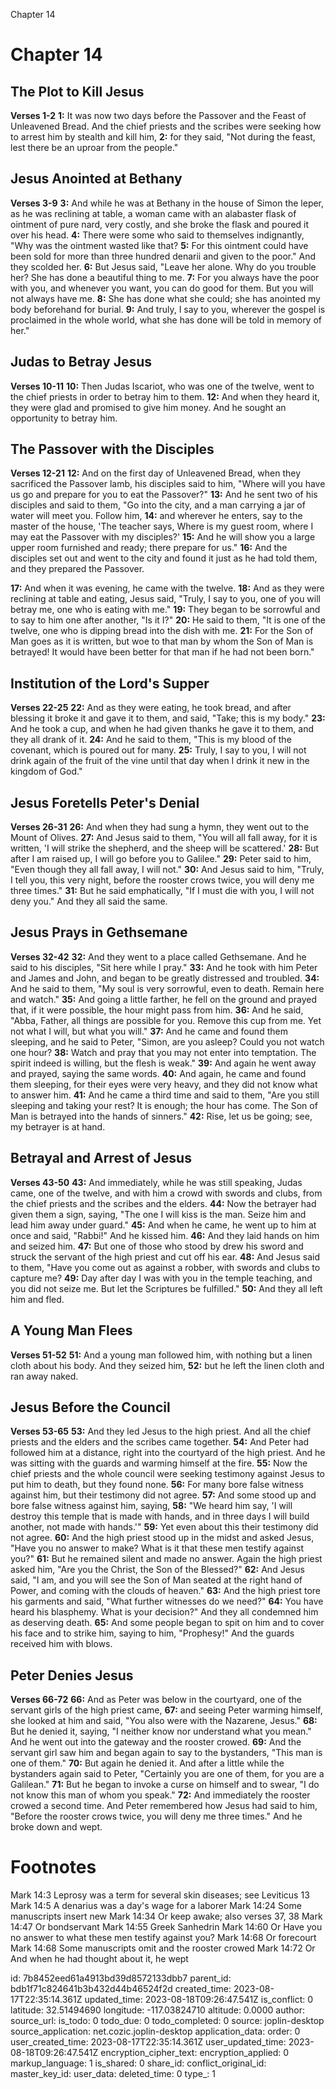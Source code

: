 Chapter 14

# Chapter 14
## The Plot to Kill Jesus
**Verses 1-2**
**1:** It was now two days before the Passover and the Feast of Unleavened Bread. And the chief priests and the scribes were seeking how to arrest him by stealth and kill him,
**2:** for they said, "Not during the feast, lest there be an uproar from the people."

## Jesus Anointed at Bethany
**Verses 3-9**
**3:** And while he was at Bethany in the house of Simon the leper, as he was reclining at table, a woman came with an alabaster flask of ointment of pure nard, very costly, and she broke the flask and poured it over his head.
**4:** There were some who said to themselves indignantly, "Why was the ointment wasted like that?
**5:** For this ointment could have been sold for more than three hundred denarii and given to the poor." And they scolded her.
**6:** But Jesus said, "Leave her alone. Why do you trouble her? She has done a beautiful thing to me.
**7:** For you always have the poor with you, and whenever you want, you can do good for them. But you will not always have me.
**8:** She has done what she could; she has anointed my body beforehand for burial.
**9:** And truly, I say to you, wherever the gospel is proclaimed in the whole world, what she has done will be told in memory of her."

## Judas to Betray Jesus
**Verses 10-11**
**10:** Then Judas Iscariot, who was one of the twelve, went to the chief priests in order to betray him to them.
**12:** And when they heard it, they were glad and promised to give him money. And he sought an opportunity to betray him.

## The Passover with the Disciples
**Verses 12-21**
**12:** And on the first day of Unleavened Bread, when they sacrificed the Passover lamb, his disciples said to him, "Where will you have us go and prepare for you to eat the Passover?"
**13:** And he sent two of his disciples and said to them, "Go into the city, and a man carrying a jar of water will meet you. Follow him,
**14:** and wherever he enters, say to the master of the house, 'The teacher says, Where is my guest room, where I may eat the Passover with my disciples?'
**15:** And he will show you a large upper room furnished and ready; there prepare for us."
**16:** And the disciples set out and went to the city and found it just as he had told them, and they prepared the Passover.

**17:** And when it was evening, he came with the twelve.
**18:** And as they were reclining at table and eating, Jesus said, "Truly, I say to you, one of you will betray me, one who is eating with me."
**19:** They began to be sorrowful and to say to him one after another, "Is it I?"
**20:** He said to them, "It is one of the twelve, one who is dipping bread into the dish with me.
**21:** For the Son of Man goes as it is written, but woe to that man by whom the Son of Man is betrayed! It would have been better for that man if he had not been born."

## Institution of the Lord's Supper
**Verses 22-25**
**22:** And as they were eating, he took bread, and after blessing it broke it and gave it to them, and said, "Take; this is my body."
**23:** And he took a cup, and when he had given thanks he gave it to them, and they all drank of it.
**24:** And he said to them, "This is my blood of the covenant, which is poured out for many.
**25:** Truly, I say to you, I will not drink again of the fruit of the vine until that day when I drink it new in the kingdom of God."

## Jesus Foretells Peter's Denial
**Verses 26-31**
**26:** And when they had sung a hymn, they went out to the Mount of Olives.
**27:** And Jesus said to them, "You will all fall away, for it is written, 'I will strike the shepherd, and the sheep will be scattered.'
**28:** But after I am raised up, I will go before you to Galilee."
**29:** Peter said to him, "Even though they all fall away, I will not."
**30:** And Jesus said to him, "Truly, I tell you, this very night, before the rooster crows twice, you will deny me three times."
**31:** But he said emphatically, "If I must die with you, I will not deny you." And they all said the same.

## Jesus Prays in Gethsemane
**Verses 32-42**
**32:** And they went to a place called Gethsemane. And he said to his disciples, "Sit here while I pray."
**33:** And he took with him Peter and James and John, and began to be greatly distressed and troubled.
**34:** And he said to them, "My soul is very sorrowful, even to death. Remain here and watch."
**35:** And going a little farther, he fell on the ground and prayed that, if it were possible, the hour might pass from him.
**36:** And he said, "Abba, Father, all things are possible for you. Remove this cup from me. Yet not what I will, but what you will."
**37:** And he came and found them sleeping, and he said to Peter, "Simon, are you asleep? Could you not watch one hour?
**38:** Watch and pray that you may not enter into temptation. The spirit indeed is willing, but the flesh is weak."
**39:** And again he went away and prayed, saying the same words.
**40:** And again, he came and found them sleeping, for their eyes were very heavy, and they did not know what to answer him.
**41:** And he came a third time and said to them, "Are you still sleeping and taking your rest? It is enough; the hour has come. The Son of Man is betrayed into the hands of sinners."
**42:** Rise, let us be going; see, my betrayer is at hand.

## Betrayal and Arrest of Jesus
**Verses 43-50**
**43:** And immediately, while he was still speaking, Judas came, one of the twelve, and with him a crowd with swords and clubs, from the chief priests and the scribes and the elders.
**44:** Now the betrayer had given them a sign, saying, "The one I will kiss is the man. Seize him and lead him away under guard."
**45:** And when he came, he went up to him at once and said, "Rabbi!" And he kissed him.
**46:** And they laid hands on him and seized him.
**47:** But one of those who stood by drew his sword and struck the servant	of the high priest and cut off his ear.
**48:** And Jesus said to them, "Have you come out as against a robber, with swords and clubs to capture me?
**49:** Day after day I was with you in the temple teaching, and you did not seize me. But let the Scriptures be fulfilled."
**50:** And they all left him and fled.

## A Young Man Flees
**Verses 51-52**
**51:** And a young man followed him, with nothing but a linen cloth about his body. And they seized him,
**52:** but he left the linen cloth and ran away naked.

## Jesus Before the Council
**Verses 53-65**
**53:** And they led Jesus to the high priest. And all the chief priests and the elders and the scribes came together.
**54:** And Peter had followed him at a distance, right into the courtyard of the high priest. And he was sitting with the guards and warming himself at the fire.
**55:** Now the chief priests and the whole council were seeking testimony against Jesus to put him to death, but they found none.
**56:** For many bore false witness against him, but their testimony did not agree.
**57:** And some stood up and bore false witness against him, saying,
**58:** "We heard him say, 'I will destroy this temple that is made with hands, and in three days I will build another, not made with hands.'"
**59:** Yet even about this their testimony did not agree.
**60:** And the high priest stood up in the midst and asked Jesus, "Have you no answer to make? What is it that these men testify against you?"
**61:** But he remained silent and made no answer. Again the high priest asked him, "Are you the Christ, the Son of the Blessed?"
**62:** And Jesus said, "I am, and you will see the Son of Man seated at the right hand of Power, and coming with the clouds of heaven."
**63:** And the high priest tore his garments and said, "What further witnesses do we need?"
**64:** You have heard his blasphemy. What is your decision?" And they all condemned him as deserving death.
**65:** And some people began to spit on him and to cover his face and to strike him, saying to him, "Prophesy!" And the guards received him with blows.

## Peter Denies Jesus
**Verses 66-72**
**66:** And as Peter was below in the courtyard, one of the servant girls of the high priest came,
**67:** and seeing Peter warming himself, she looked at him and said, "You also were with the Nazarene, Jesus."
**68:** But he denied it, saying, "I neither know nor understand what you mean." And he went out into the gateway and the rooster crowed.
**69:** And the servant girl saw him and began again to say to the bystanders, "This man is one of them."
**70:** But again he denied it. And after a little while the bystanders again said to Peter, "Certainly you are one of them, for you are a Galilean."
**71:** But he began to invoke a curse on himself and to swear, "I do not know this man of whom you speak." 
**72:** And immediately the rooster crowed a second time. And Peter remembered how Jesus had said to him, "Before the rooster crows twice, you will deny me three times." And he broke down and wept.

# Footnotes
Mark 14:3 Leprosy was a term for several skin diseases; see Leviticus 13
Mark 14:5 A denarius was a day's wage for a laborer
Mark 14:24 Some manuscripts insert new
Mark 14:34 Or keep awake; also verses 37, 38
Mark 14:47 Or bondservant
Mark 14:55 Greek Sanhedrin
Mark 14:60 Or Have you no answer to what these men testify against you?
Mark 14:68 Or forecourt
Mark 14:68 Some manuscripts omit and the rooster crowed
Mark 14:72 Or And when he had thought about it, he wept

id: 7b8452eed61a4913bd39d8572133dbb7
parent_id: bdb1f71c824641b3b432d44b46524f2d
created_time: 2023-08-17T22:35:14.361Z
updated_time: 2023-08-18T09:26:47.541Z
is_conflict: 0
latitude: 32.51494690
longitude: -117.03824710
altitude: 0.0000
author: 
source_url: 
is_todo: 0
todo_due: 0
todo_completed: 0
source: joplin-desktop
source_application: net.cozic.joplin-desktop
application_data: 
order: 0
user_created_time: 2023-08-17T22:35:14.361Z
user_updated_time: 2023-08-18T09:26:47.541Z
encryption_cipher_text: 
encryption_applied: 0
markup_language: 1
is_shared: 0
share_id: 
conflict_original_id: 
master_key_id: 
user_data: 
deleted_time: 0
type_: 1